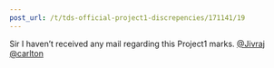 ```yaml
---
post_url: /t/tds-official-project1-discrepencies/171141/19
---
```

Sir I haven’t received any mail regarding this Project1 marks. [@Jivraj](/u/jivraj) [@carlton](/u/carlton)